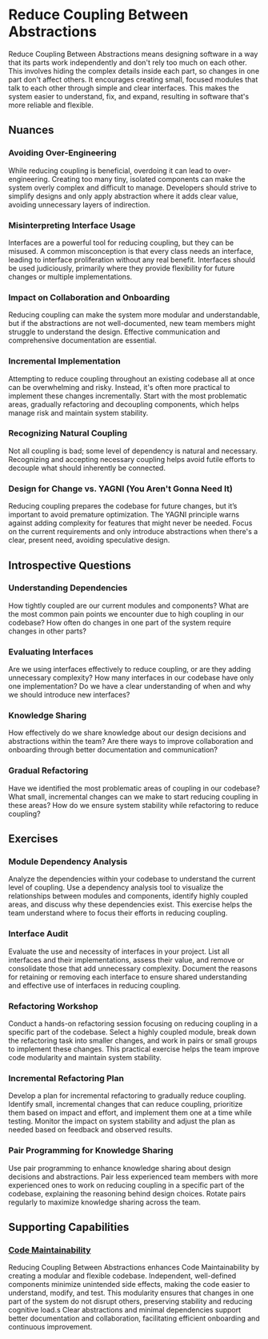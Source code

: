 # Reduce Coupling Between Abstractions

Reduce Coupling Between Abstractions means designing software in a way that its parts work independently and don't rely too much on each other.
This involves hiding the complex details inside each part, so changes in one part don't affect others. It encourages creating small, focused modules that talk to each other through simple and clear interfaces.
This makes the system easier to understand, fix, and expand, resulting in software that's more reliable and flexible.

## Nuances

### Avoiding Over-Engineering

While reducing coupling is beneficial, overdoing it can lead to over-engineering.
Creating too many tiny, isolated components can make the system overly complex and difficult to manage.
Developers should strive to simplify designs and only apply abstraction where it adds clear value, avoiding unnecessary layers of indirection.

### Misinterpreting Interface Usage

Interfaces are a powerful tool for reducing coupling, but they can be misused.
A common misconception is that every class needs an interface, leading to interface proliferation without any real benefit.
Interfaces should be used judiciously, primarily where they provide flexibility for future changes or multiple implementations.

### Impact on Collaboration and Onboarding

Reducing coupling can make the system more modular and understandable, but if the abstractions are not well-documented, new team members might struggle to understand the design.
Effective communication and comprehensive documentation are essential.

### Incremental Implementation
Attempting to reduce coupling throughout an existing codebase all at once can be overwhelming and risky.
Instead, it's often more practical to implement these changes incrementally.
Start with the most problematic areas, gradually refactoring and decoupling components, which helps manage risk and maintain system stability.

### Recognizing Natural Coupling

Not all coupling is bad; some level of dependency is natural and necessary.
Recognizing and accepting necessary coupling helps avoid futile efforts to decouple what should inherently be connected.

### Design for Change vs. YAGNI (You Aren't Gonna Need It)
Reducing coupling prepares the codebase for future changes, but it’s important to avoid premature optimization.
The YAGNI principle warns against adding complexity for features that might never be needed.
Focus on the current requirements and only introduce abstractions when there's a clear, present need, avoiding speculative design.

## Introspective Questions

### Understanding Dependencies

How tightly coupled are our current modules and components?
What are the most common pain points we encounter due to high coupling in our codebase?
How often do changes in one part of the system require changes in other parts?

### Evaluating Interfaces

Are we using interfaces effectively to reduce coupling, or are they adding unnecessary complexity?
How many interfaces in our codebase have only one implementation?
Do we have a clear understanding of when and why we should introduce new interfaces?

### Knowledge Sharing

How effectively do we share knowledge about our design decisions and abstractions within the team?
Are there ways to improve collaboration and onboarding through better documentation and communication?

### Gradual Refactoring

Have we identified the most problematic areas of coupling in our codebase?
What small, incremental changes can we make to start reducing coupling in these areas?
How do we ensure system stability while refactoring to reduce coupling?

## Exercises

### Module Dependency Analysis

Analyze the dependencies within your codebase to understand the current level of coupling.
Use a dependency analysis tool to visualize the relationships between modules and components, identify highly coupled areas, and discuss why these dependencies exist.
This exercise helps the team understand where to focus their efforts in reducing coupling.

### Interface Audit

Evaluate the use and necessity of interfaces in your project.
List all interfaces and their implementations, assess their value, and remove or consolidate those that add unnecessary complexity.
Document the reasons for retaining or removing each interface to ensure shared understanding and effective use of interfaces in reducing coupling.

### Refactoring Workshop

Conduct a hands-on refactoring session focusing on reducing coupling in a specific part of the codebase.
Select a highly coupled module, break down the refactoring task into smaller changes, and work in pairs or small groups to implement these changes.
This practical exercise helps the team improve code modularity and maintain system stability.

### Incremental Refactoring Plan

Develop a plan for incremental refactoring to gradually reduce coupling.
Identify small, incremental changes that can reduce coupling, prioritize them based on impact and effort, and implement them one at a time while testing.
Monitor the impact on system stability and adjust the plan as needed based on feedback and observed results.

### Pair Programming for Knowledge Sharing

Use pair programming to enhance knowledge sharing about design decisions and abstractions.
Pair less experienced team members with more experienced ones to work on reducing coupling in a specific part of the codebase, explaining the reasoning behind design choices.
Rotate pairs regularly to maximize knowledge sharing across the team.

## Supporting Capabilities

### [Code Maintainability](/capabilities/tech/code-maintainability.md)

Reducing Coupling Between Abstractions enhances Code Maintainability by creating a modular and flexible codebase.
Independent, well-defined components minimize unintended side effects, making the code easier to understand, modify, and test.
This modularity ensures that changes in one part of the system do not disrupt others, preserving stability and reducing cognitive load.s
Clear abstractions and minimal dependencies support better documentation and collaboration, facilitating efficient onboarding and continuous improvement.